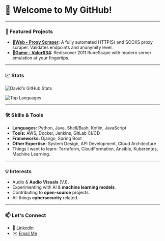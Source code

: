# 👋 Welcome to My GitHub!


---

### 🌟 Featured Projects
- **🤖[Web - Proxy Scraper](https://github.com/DavidMBusey/ProxyScraper):** A fully automated HTTP(S) and SOCKS proxy scraper. Validates endpoints and anonymity level.
- **📜[Game - Valor634](https://github.com/RuneWardens/valor634-server):** Rediscover 2011 RuneScape with modern server emulation at your fingertips.

---

### 📈 Stats
![David's GitHub Stats](https://github-readme-stats.vercel.app/api?username=davidmbusey&show_icons=true&theme=radical)

![Top Languages](https://github-readme-stats.vercel.app/api/top-langs/?username=davidmbusey&layout=compact&theme=radical)

---

### 🛠️ Skills & Tools
- **Languages:** Python, Java, Shell/Bash, Kotlin, JavaScript
- **Tools:** AWS, Docker, Jenkins, GitLab CI/CD
- **Frameworks:** Django, Spring Boot
- **Other Expertise:** System Design, API Development, Cloud Architecture
- Things I want to learn: Terraform, CloudFormation, Ansible, Kuberentes, Machine Learning.


---

### 💡 Interests
- Audio & **Audio Visuals** (VJ).
- Experimenting with AI & **machine learning models**.
- Contributing to **open-source** projects.
- All things **cybersecurity** related. 

---

### 📫 Let's Connect
- 💼 [LinkedIn](https://linkedin.com/in/davidmbusey)
- ✉️ [Email Me](mailto:contact@cyberempire.net)

